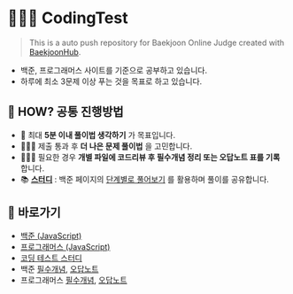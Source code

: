 # 👩🏻‍💻 CodingTest

> This is a auto push repository for Baekjoon Online Judge created with [BaekjoonHub](https://github.com/BaekjoonHub/BaekjoonHub).

- 백준, 프로그래머스 사이트를 기준으로 공부하고 있습니다.
- 하루에 최소 3문제 이상 푸는 것을 목표로 하고 있습니다. <br/>

## 🤔 HOW? 공통 진행방법

- 🌟 최대 **5분 이내 풀이법 생각하기** 가 목표입니다.
- 👩🏻‍💻 제출 통과 후 **더 나은 문제 풀이법** 을 고민합니다.
- 👩🏻‍💻 필요한 경우 **개별 파일에 코드리뷰 후 필수개념 정리 또는 오답노트 표를 기록** 합니다.
- 📚 **[스터디](/스터디/README.md)** : 백준 페이지의 [단계별로 풀어보기](https://www.acmicpc.net/step) 를 활용하며 풀이를 공유합니다.

## 🔗 바로가기

- [백준 (JavaScript)](/백준/README.md)
- [프로그래머스 (JavaScript)](/프로그래머스/README.md)
- [코딩 테스트 스터디](/스터디/README.md)
- 백준 [필수개념](/백준/studyNote-백준.md), [오답노트](/백준/reviewNote-백준.md)
- 프로그래머스 [필수개념](/프로그래머스/studyNote-프로그래머스.md), [오답노트](/프로그래머스/reviewNote-프로그래머스.md)
